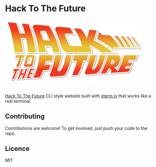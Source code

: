 # Hack To The Future

<a href="https://hack2tfuture.github.io/" target="_blank" >
    <img src="public/hacktothefuture.png" alt="Hack To The Future" width="450"/>
</a>
<br><br>

[Hack To The Future](https://hack2tfuture.github.io/) CLI style website built with [xterm.js](https://xtermjs.org/) that works like a real terminal.

## Contributing

Contributions are welcome! To get involved, just push your code to the repo.

## Licence

MIT
